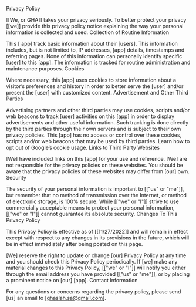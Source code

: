 Privacy Policy

[[We, or GHA]] takes your privacy seriously. To better protect your privacy [[we]] provide this privacy policy notice explaining the way your personal information is collected and used.
Collection of Routine Information

This [ app] track basic information about their [users]. This information includes, but is not limited to, IP addresses, [app] details, timestamps and referring pages. None of this information can personally identify specific [user] to this [app]. The information is tracked for routine administration and maintenance purposes.
Cookies

Where necessary, this [app] uses cookies to store information about a visitor’s preferences and history in order to better serve the [user] and/or present the [user] with customized content.
Advertisement and Other Third Parties

Advertising partners and other third parties may use cookies, scripts and/or web beacons to track [user] activities on this [app] in order to display advertisements and other useful information. Such tracking is done directly by the third parties through their own servers and is subject to their own privacy policies. This [app] has no access or control over these cookies, scripts and/or web beacons that may be used by third parties. Learn how to opt out of Google’s cookie usage.
Links to Third Party Websites

[We] have included links on this [app] for your use and reference. [We] are not responsible for the privacy policies on these websites. You should be aware that the privacy policies of these websites may differ from [our] own.
Security

The security of your personal information is important to [["us" or "me"]], but remember that no method of transmission over the Internet, or method of electronic storage, is 100% secure. While [["we" or "I"]] strive to use commercially acceptable means to protect your personal information, [["we" or "I"]] cannot guarantee its absolute security.
Changes To This Privacy Policy

This Privacy Policy is effective as of [[11/27/2022]] and will remain in effect except with respect to any changes in its provisions in the future, which will be in effect immediately after being posted on this page.

[We] reserve the right to update or change [our] Privacy Policy at any time and you should check this Privacy Policy periodically. If [we] make any material changes to this Privacy Policy, [["we" or "I"]] will notify you either through the email address you have provided [["us" or "me"]], or by placing a prominent notice on [our] [app].
Contact Information

For any questions or concerns regarding the privacy policy, please send [us] an email to [ghaslah.sa@gmail.com].
